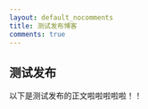 ```yaml
---
layout: default_nocomments
title: 测试发布博客
comments: true
---
```



## 测试发布

以下是测试发布的正文啦啦啦啦啦！！

